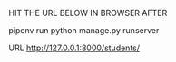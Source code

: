 HIT THE URL BELOW IN BROWSER AFTER 

pipenv run python manage.py runserver

URL
http://127.0.0.1:8000/students/
